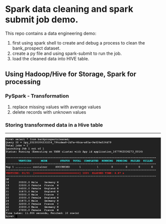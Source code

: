 # Spark data cleaning and spark submit job demo.

This repo contains a data engineering demo:
1. first using spark shell to create and debug a process to clean the bank_prospect dataset.
2. create a py file and using spark-submit to run the job.
3. load the cleaned data into HIVE table. 


## Using Hadoop/Hive for Storage, Spark for processing

### PySpark - Transformation
1. replace missing values with average values
2. delete records with unknown values
### Storing transformed data in a Hive table



----

![2023-03-04_18-33-25.jpg](images%2F2023-03-04_18-33-25.jpg)




